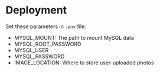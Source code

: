# Deployment

Set these parameters in `.env` file:
- MYSQL_MOUNT: The path to mount MySQL data
- MYSQL_ROOT_PASSWORD
- MYSQL_USER
- MYSQL_PASSWORD
- IMAGE_LOCATION: Where to store user-uploaded photos